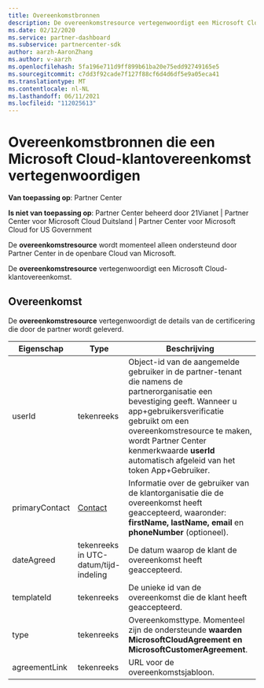 ```yaml
---
title: Overeenkomstbronnen
description: De overeenkomstresource vertegenwoordigt een Microsoft Cloud-klantovereenkomst met details van de certificering die door de partner wordt geleverd.
ms.date: 02/12/2020
ms.service: partner-dashboard
ms.subservice: partnercenter-sdk
author: aarzh-AaronZhang
ms.author: v-aarzh
ms.openlocfilehash: 5fa196e711d9ff899b61ba20e75edd92749165e5
ms.sourcegitcommit: c7dd3f92cade7f127f88cf6d4d6df5e9a05eca41
ms.translationtype: MT
ms.contentlocale: nl-NL
ms.lasthandoff: 06/11/2021
ms.locfileid: "112025613"
---
```

# <a name="agreement-resources-representing-a-microsoft-cloud-customer-agreement"></a>Overeenkomstbronnen die een Microsoft Cloud-klantovereenkomst vertegenwoordigen

**Van toepassing op**: Partner Center

**Is niet van toepassing op**: Partner Center beheerd door 21Vianet | Partner Center voor Microsoft Cloud Duitsland | Partner Center voor Microsoft Cloud for US Government

De **overeenkomstresource** wordt momenteel alleen ondersteund door Partner Center in de openbare Cloud van Microsoft.

De **overeenkomstresource** vertegenwoordigt een Microsoft Cloud-klantovereenkomst.

## <a name="agreement"></a>Overeenkomst

De **overeenkomstresource** vertegenwoordigt de details van de certificering die door de partner wordt geleverd.

| Eigenschap       | Type   | Beschrijving                                                                                               |
|----------------|--------|-----------------------------------------------------------------------------------------------------------|
| userId         | tekenreeks                         | Object-id van de aangemelde gebruiker in de partner-tenant die namens de partnerorganisatie een bevestiging geeft. Wanneer u app+gebruikersverificatie gebruikt om een overeenkomstresource te maken, wordt Partner Center kenmerkwaarde **userId** automatisch afgeleid van het token App+Gebruiker.                                                                             |
| primaryContact | [Contact](./utility-resources.md#contact) | Informatie over de gebruiker van de klantorganisatie die de overeenkomst heeft geaccepteerd, waaronder:  **firstName,** **lastName,** **email** en **phoneNumber** (optioneel). |
| dateAgreed     | tekenreeks in UTC-datum/tijd-indeling | De datum waarop de klant de overeenkomst heeft geaccepteerd.                                 |
| templateId     |tekenreeks                          | De unieke id van de overeenkomst die de klant heeft geaccepteerd. |
| type           |tekenreeks                          | Overeenkomsttype. Momenteel zijn de ondersteunde **waarden MicrosoftCloudAgreement** **en MicrosoftCustomerAgreement**.|
| agreementLink  | tekenreeks                         | URL voor de overeenkomstsjabloon.                                                    |
